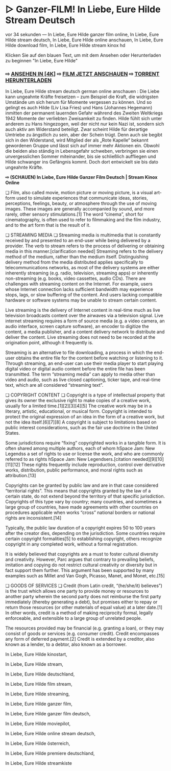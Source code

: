# ▷ Ganzer-FILM! In Liebe, Eure Hilde Stream Deutsch
vor 34 sekunden — In Liebe, Eure Hilde ganzer film online, In Liebe, Eure Hilde stream deutsch, In Liebe, Eure Hilde online anschauen, In Liebe, Eure Hilde download film, In Liebe, Eure Hilde stream kinox hd

Klicken Sie auf den blauen Text, um mit dem Ansehen oder Herunterladen zu beginnen "In Liebe, Eure Hilde"

### ⇨ [ANSEHEN IN [4K]](https://t.co/iIcDdljHLw) ⇨ [FILM JETZT ANSCHAUEN](https://t.co/iIcDdljHLw) ⇨ [TORRENT HERUNTERLADEN](https://t.co/iIcDdljHLw)

In Liebe, Eure Hilde stream deutsch german online anschauen : Die Liebe kann ungeahnte Kräfte freisetzen – zum Beispiel die Kraft, die widrigsten Umstände um sich herum für Momente vergessen zu können. Und so gelingt es auch Hilde (Liv Lisa Fries) und Hans (Johannes Hegemann) inmitten der permanent lauernden Gefahr während des Zweiten Weltkriegs 1942 Momente der verliebten Zweisamkeit zu finden. Hilde fühlt sich unter anderem zu Hans hingezogen, weil der nicht nur kein Nazi ist, sondern sich auch aktiv am Widerstand beteiligt. Zwar scheint Hilde für derartige Umtriebe zu ängstlich zu sein, aber der Schein trügt. Denn auch sie begibt sich in den Widerstand, wird Mitglied der als „Rote Kapelle“ bekannt gewordenen Gruppe und lässt sich auf immer mehr Aktionen ein. Obwohl die beiden also ständig in Lebensgefahr schweben, verbringen sie einen unvergesslichen Sommer miteinander, bis sie schließlich auffliegen und Hilde schwanger ins Gefängnis kommt. Doch dort entwickelt sie bis dato ungeahnte Kräfte.

**⇨ (SCHAUEN) In Liebe, Eure Hilde Ganzer Film Deutsch | Stream Kinox Online**

❏ Film, also called movie, motion picture or moving picture, is a visual art-form used to simulate experiences that communicate ideas, stories, perceptions, feelings, beauty, or atmosphere through the use of moving images. These images are generally accompanied by sound, and more rarely, other sensory stimulations.[1] The word “cinema”, short for cinematography, is often used to refer to filmmaking and the film industry, and to the art form that is the result of it.

❏ STREAMING MEDIA ❏
Streaming media is multimedia that is constantly received by and presented to an end-user while being delivered by a provider. The verb to stream refers to the process of delivering or obtaining media in this manner.[clarification needed] Streaming refers to the delivery method of the medium, rather than the medium itself. Distinguishing delivery method from the media distributed applies specifically to telecommunications networks, as most of the delivery systems are either inherently streaming (e.g. radio, television, streaming apps) or inherently non-streaming (e.g. books, video cassettes, audio CDs). There are challenges with streaming content on the Internet. For example, users whose Internet connection lacks sufficient bandwidth may experience stops, lags, or slow buffering of the content. And users lacking compatible hardware or software systems may be unable to stream certain content.

Live streaming is the delivery of Internet content in real-time much as live television broadcasts content over the airwaves via a television signal. Live internet streaming requires a form of source media (e.g. a video camera, an audio interface, screen capture software), an encoder to digitize the content, a media publisher, and a content delivery network to distribute and deliver the content. Live streaming does not need to be recorded at the origination point, although it frequently is.

Streaming is an alternative to file downloading, a process in which the end-user obtains the entire file for the content before watching or listening to it. Through streaming, an end-user can use their media player to start playing digital video or digital audio content before the entire file has been transmitted. The term “streaming media” can apply to media other than video and audio, such as live closed captioning, ticker tape, and real-time text, which are all considered “streaming text”.

❏ COPYRIGHT CONTENT ❏
Copyright is a type of intellectual property that gives its owner the exclusive right to make copies of a creative work, usually for a limited time.[1][2][3][4][5] The creative work may be in a literary, artistic, educational, or musical form. Copyright is intended to protect the original expression of an idea in the form of a creative work, but not the idea itself.[6][7][8] A copyright is subject to limitations based on public interest considerations, such as the fair use doctrine in the United States.

Some jurisdictions require “fixing” copyrighted works in a tangible form. It is often shared among multiple authors, each of whom hSpace Jam: New Legendss a set of rights to use or license the work, and who are commonly referred to as rights hSpace Jam: New Legendsers.[citation needed][9][10][11][12] These rights frequently include reproduction, control over derivative works, distribution, public performance, and moral rights such as attribution.[13]

Copyrights can be granted by public law and are in that case considered “territorial rights”. This means that copyrights granted by the law of a certain state, do not extend beyond the territory of that specific jurisdiction. Copyrights of this type vary by country; many countries, and sometimes a large group of countries, have made agreements with other countries on procedures applicable when works “cross” national borders or national rights are inconsistent.[14]

Typically, the public law duration of a copyright expires 50 to 100 years after the creator dies, depending on the jurisdiction. Some countries require certain copyright formalities[5] to establishing copyright, others recognize copyright in any completed work, without a formal registration.

It is widely believed that copyrights are a must to foster cultural diversity and creativity. However, Parc argues that contrary to prevailing beliefs, imitation and copying do not restrict cultural creativity or diversity but in fact support them further. This argument has been supported by many examples such as Millet and Van Gogh, Picasso, Manet, and Monet, etc.[15]

❏ GOODS OF SERVICES ❏
Credit (from Latin credit, “(he/she/it) believes”) is the trust which allows one party to provide money or resources to another party wherein the second party does not reimburse the first party immediately (thereby generating a debt), but promises either to repay or return those resources (or other materials of equal value) at a later date.[1] In other words, credit is a method of making reciprocity formal, legally enforceable, and extensible to a large group of unrelated people.

The resources provided may be financial (e.g. granting a loan), or they may consist of goods or services (e.g. consumer credit). Credit encompasses any form of deferred payment.[2] Credit is extended by a creditor, also known as a lender, to a debtor, also known as a borrower.

In Liebe, Eure Hilde kinostart, 

In Liebe, Eure Hilde stream, 

In Liebe, Eure Hilde deutschland, 

In Liebe, Eure Hilde film stream, 

In Liebe, Eure Hilde streaming, 

In Liebe, Eure Hilde ganzer film, 

In Liebe, Eure Hilde ganzer film deutsch, 

In Liebe, Eure Hilde moviepilot, 

In Liebe, Eure Hilde online stream deutsch, 

In Liebe, Eure Hilde österreich, 

In Liebe, Eure Hilde premiere deutschland, 

In Liebe, Eure Hilde streamkiste

